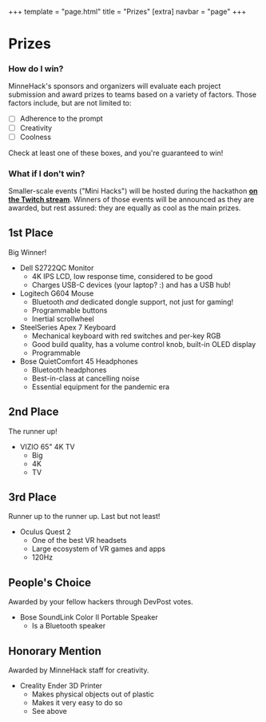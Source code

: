 +++
template = "page.html"
title = "Prizes"
[extra]
navbar = "page"
+++

# Prizes

### How do I win?

MinneHack's sponsors and organizers will evaluate each project submission and award prizes to teams based on a variety of factors. Those factors include, but are not limited to:

- [ ] Adherence to the prompt
- [ ] Creativity
- [ ] Coolness

Check at least one of these boxes, and you're guaranteed to win!

### What if I don't win?

Smaller-scale events ("Mini Hacks") will be hosted during the hackathon [**on the Twitch stream**](https://twitch.tv/minnehack). Winners of those events will be announced as they are awarded, but rest assured: they are equally as cool as the main prizes.

## 1st Place

Big Winner!

- Dell S2722QC Monitor
  - 4K IPS LCD, low response time, considered to be good
  - Charges USB-C devices (your laptop? :) and has a USB hub!
- Logitech G604 Mouse
  - Bluetooth _and_ dedicated dongle support, not just for gaming!
  - Programmable buttons
  - Inertial scrollwheel
- SteelSeries Apex 7 Keyboard
  - Mechanical keyboard with red switches and per-key RGB
  - Good build quality, has a volume control knob, built-in OLED display
  - Programmable
- Bose QuietComfort 45 Headphones
  - Bluetooth headphones
  - Best-in-class at cancelling noise
  - Essential equipment for the pandemic era
  
## 2nd Place

The runner up!

- VIZIO 65" 4K TV
  - Big
  - 4K
  - TV
  
## 3rd Place

Runner up to the runner up. Last but not least!

- Oculus Quest 2
  - One of the best VR headsets
  - Large ecosystem of VR games and apps
  - 120Hz

## People's Choice

Awarded by your fellow hackers through DevPost votes.

- Bose SoundLink Color II Portable Speaker
  - Is a Bluetooth speaker
  
## Honorary Mention

Awarded by MinneHack staff for creativity.

- Creality Ender 3D Printer
  - Makes physical objects out of plastic
  - Makes it very easy to do so
  - See above
